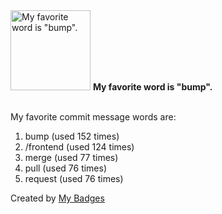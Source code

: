 <img src="https://my-badges.github.io/my-badges/favorite-word.png" alt="My favorite word is &quot;bump&quot;." title="My favorite word is &quot;bump&quot;." width="128">
<strong>My favorite word is &quot;bump&quot;.</strong>
<br><br>

My favorite commit message words are:

1. bump (used 152 times)
2. /frontend (used 124 times)
3. merge (used 77 times)
4. pull (used 76 times)
5. request (used 76 times)


Created by <a href="https://github.com/my-badges/my-badges">My Badges</a>